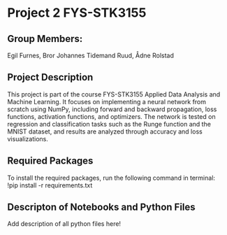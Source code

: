 # Project 2 FYS-STK3155

## Group Members:

Egil Furnes, Bror Johannes Tidemand Ruud, Ådne Rolstad

## Project Description
This project is part of the course FYS-STK3155 Applied Data Analysis and Machine Learning. It focuses on implementing a neural network from scratch using NumPy, including forward and backward propagation, loss functions, activation functions, and optimizers. The network is tested on regression and classification tasks such as the Runge function and the MNIST dataset, and results are analyzed through accuracy and loss visualizations.

## Required Packages
To install the required packages, run the following command in terminal: !pip install -r requirements.txt


## Descripton of Notebooks and Python Files
Add description of all python files here!
